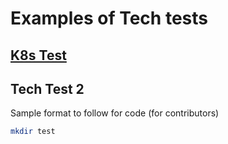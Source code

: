 # Examples of Tech tests

## [K8s Test](K8sTest.md)

## Tech Test 2

Sample format to follow for code (for contributors)

```sh
mkdir test
```

